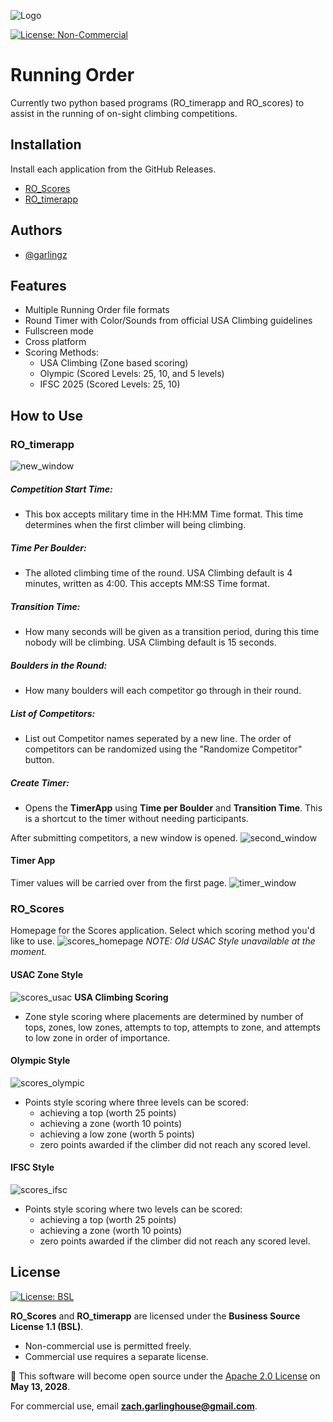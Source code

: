 
![Logo](assets/RO_icon.ico)

[![License: Non-Commercial](https://img.shields.io/badge/license-Non--Commercial-blue.svg)](./LICENSE)
# Running Order

Currently two python based programs (RO_timerapp and RO_scores) to assist in the running of on-sight climbing competitions.



## Installation

Install each application from the GitHub Releases.
* [RO_Scores](https://github.com/garlingz/Onsight-Running-Order/releases/tag/v1.1.0) 
* [RO_timerapp](https://github.com/garlingz/Onsight-Running-Order/releases/tag/v1.0.0)
    
## Authors

- [@garlingz](https://www.github.com/garlingz)


## Features

- Multiple Running Order file formats
- Round Timer with Color/Sounds from official USA Climbing guidelines
- Fullscreen mode
- Cross platform
- Scoring Methods: 
    * USA Climbing (Zone based scoring)
    * Olympic (Scored Levels: 25, 10, and 5 levels)
    * IFSC 2025 (Scored Levels: 25, 10)


## How to Use

### RO_timerapp
![new_window](assets/new_window.PNG)
##### **Competition Start Time:**
* This box accepts military time in the HH:MM Time format. This time determines when the first climber will being climbing.
##### **Time Per Boulder:**
* The alloted climbing time of the round. USA Climbing default is 4 minutes, written as 4:00. This accepts MM:SS Time format.
##### **Transition Time:**
* How many seconds will be given as a transition period, during this time nobody will be climbing. USA Climbing default is 15 seconds.
##### **Boulders in the Round:**
* How many boulders will each competitor go through in their round. 
##### **List of Competitors:**
* List out Competitor names seperated by a new line. The order of competitors can be randomized using the "Randomize Competitor" button.
##### **Create Timer:**
* Opens the **TimerApp** using **Time per Boulder** and **Transition Time**. This is a shortcut to the timer without needing participants.

After submitting competitors, a new window is opened.
![second_window](assets/new_secondwindow.PNG)

#### Timer App
Timer values will be carried over from the first page.
![timer_window](assets/new_timerwindow.png)

### RO_Scores
Homepage for the Scores application. Select which scoring method you'd like to use. 
![scores_homepage](assets/scores_homepage.jpg)
*NOTE: Old USAC Style unavailable at the moment.*


#### USAC Zone Style
![scores_usac](assets/scores_usac.jpg)
**USA Climbing Scoring**
* Zone style scoring where placements are determined by number of tops, zones, low zones, attempts to top, attempts to zone, and attempts to low zone in order of importance.

#### Olympic Style
![scores_olympic](assets/scores_olympic.jpg)
* Points style scoring where three levels can be scored:
    * achieving a top (worth 25 points)
    * achieving a zone (worth 10 points)
    * achieving a low zone (worth 5 points)
    * zero points awarded if the climber did not reach any scored level.

#### IFSC Style
![scores_ifsc](assets/scores_ifsc.jpg)
* Points style scoring where two levels can be scored:
    * achieving a top (worth 25 points)
    * achieving a zone (worth 10 points)
    * zero points awarded if the climber did not reach any scored level.
## License

[![License: BSL](https://img.shields.io/badge/license-BSL--1.1-blue.svg)](./LICENSE)

**RO_Scores** and **RO_timerapp** are licensed under the **Business Source License 1.1 (BSL)**.

-  Non-commercial use is permitted freely.
-  Commercial use requires a separate license.

📅 This software will become open source under the [Apache 2.0 License](https://www.apache.org/licenses/LICENSE-2.0) on **May 13, 2028**.

For commercial use, email **zach.garlinghouse@gmail.com**.


